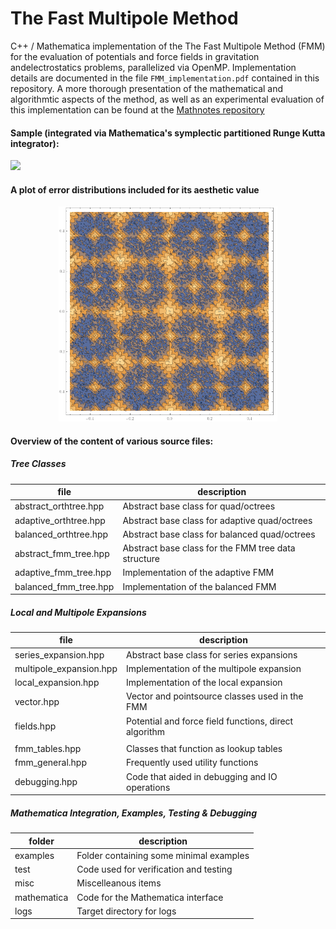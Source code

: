 # The Fast Multipole Method
C++ / Mathematica implementation of the The Fast Multipole Method (FMM) for the evaluation of potentials and force fields in gravitation andelectrostatics problems, parallelized via OpenMP. Implementation details are documented in the file `FMM_implementation.pdf` contained in this repository. A more thorough presentation of the mathematical and algorithmtic aspects of the method, as well as an experimental evaluation of this implementation can be found at the [Mathnotes repository](https://github.com/jrotheneder/Mathnotes/blob/main/FMM.pdf) 

#### Sample (integrated via Mathematica's symplectic partitioned Runge Kutta integrator): 
![](coll1.gif)
#### A plot of error distributions included for its aesthetic value
<p align = "center">
<img src="error_distribution.png" width="350"/>
</p>

#### Overview of the content of various source files: 

##### Tree Classes
| file| description | 
| -----------------------------  | ----------------------------- | 
| abstract_orthtree.hpp | Abstract base class for quad/octrees 
| adaptive_orthtree.hpp | Abstract base class for adaptive quad/octrees
| balanced_orthtree.hpp | Abstract base class for balanced quad/octrees
| abstract_fmm_tree.hpp | Abstract base class for the FMM tree data structure 
| adaptive_fmm_tree.hpp | Implementation of the adaptive FMM
| balanced_fmm_tree.hpp | Implementation of the balanced FMM

##### Local and Multipole Expansions
| file| description | 
| -----------------------------  | ----------------------------- | 
| series_expansion.hpp | Abstract base class for series expansions 
| multipole_expansion.hpp | Implementation of the multipole expansion
| local_expansion.hpp | Implementation of the local expansion
| vector.hpp | Vector and pointsource classes used in the FMM
| fields.hpp | Potential and force field functions, direct algorithm 
| | 
| fmm_tables.hpp | Classes that function as lookup tables 
| fmm_general.hpp | Frequently used utility functions 
| debugging.hpp | Code that aided in debugging and IO operations 

##### Mathematica Integration, Examples, Testing & Debugging
| folder | description | 
| -----------------------------  | ----------------------------- | 
| examples | Folder containing some minimal examples
| test | Code used for verification and testing
| misc | Miscelleanous items
| mathematica | Code for the Mathematica interface
| logs | Target directory for logs
